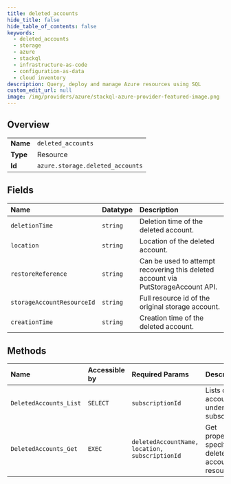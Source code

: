 ```yaml
---
title: deleted_accounts
hide_title: false
hide_table_of_contents: false
keywords:
  - deleted_accounts
  - storage
  - azure    
  - stackql
  - infrastructure-as-code
  - configuration-as-data
  - cloud inventory
description: Query, deploy and manage Azure resources using SQL
custom_edit_url: null
image: /img/providers/azure/stackql-azure-provider-featured-image.png
---
```

  
    

## Overview
<table><tbody>
<tr><td><b>Name</b></td><td><code>deleted_accounts</code></td></tr>
<tr><td><b>Type</b></td><td>Resource</td></tr>
<tr><td><b>Id</b></td><td><code>azure.storage.deleted_accounts</code></td></tr>
</tbody></table>

## Fields
| Name | Datatype | Description |
|:-----|:---------|:------------|
| `deletionTime` | `string` | Deletion time of the deleted account. |
| `location` | `string` | Location of the deleted account. |
| `restoreReference` | `string` | Can be used to attempt recovering this deleted account via PutStorageAccount API. |
| `storageAccountResourceId` | `string` | Full resource id of the original storage account. |
| `creationTime` | `string` | Creation time of the deleted account. |
## Methods
| Name | Accessible by | Required Params | Description |
|:-----|:--------------|:----------------|:------------|
| `DeletedAccounts_List` | `SELECT` | `subscriptionId` | Lists deleted accounts under the subscription. |
| `DeletedAccounts_Get` | `EXEC` | `deletedAccountName, location, subscriptionId` | Get properties of specified deleted account resource. |
